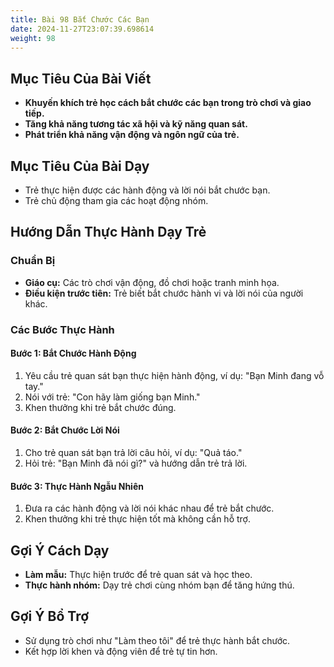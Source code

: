 ```yaml
---
title: Bài 98 Bắt Chước Các Bạn
date: 2024-11-27T23:07:39.698614
weight: 98
---
```


## Mục Tiêu Của Bài Viết
- **Khuyến khích trẻ học cách bắt chước các bạn trong trò chơi và giao tiếp.**
- **Tăng khả năng tương tác xã hội và kỹ năng quan sát.**
- **Phát triển khả năng vận động và ngôn ngữ của trẻ.**

## Mục Tiêu Của Bài Dạy
- Trẻ thực hiện được các hành động và lời nói bắt chước bạn.
- Trẻ chủ động tham gia các hoạt động nhóm.

## Hướng Dẫn Thực Hành Dạy Trẻ

### Chuẩn Bị
- **Giáo cụ:** Các trò chơi vận động, đồ chơi hoặc tranh minh họa.
- **Điều kiện trước tiên:** Trẻ biết bắt chước hành vi và lời nói của người khác.

### Các Bước Thực Hành
#### Bước 1: Bắt Chước Hành Động
1. Yêu cầu trẻ quan sát bạn thực hiện hành động, ví dụ: "Bạn Minh đang vỗ tay."
2. Nói với trẻ: "Con hãy làm giống bạn Minh."
3. Khen thưởng khi trẻ bắt chước đúng.

#### Bước 2: Bắt Chước Lời Nói
1. Cho trẻ quan sát bạn trả lời câu hỏi, ví dụ: "Quả táo."
2. Hỏi trẻ: "Bạn Minh đã nói gì?" và hướng dẫn trẻ trả lời.

#### Bước 3: Thực Hành Ngẫu Nhiên
1. Đưa ra các hành động và lời nói khác nhau để trẻ bắt chước.
2. Khen thưởng khi trẻ thực hiện tốt mà không cần hỗ trợ.

## Gợi Ý Cách Dạy
- **Làm mẫu:** Thực hiện trước để trẻ quan sát và học theo.
- **Thực hành nhóm:** Dạy trẻ chơi cùng nhóm bạn để tăng hứng thú.

## Gợi Ý Bổ Trợ
- Sử dụng trò chơi như "Làm theo tôi" để trẻ thực hành bắt chước.
- Kết hợp lời khen và động viên để trẻ tự tin hơn.

